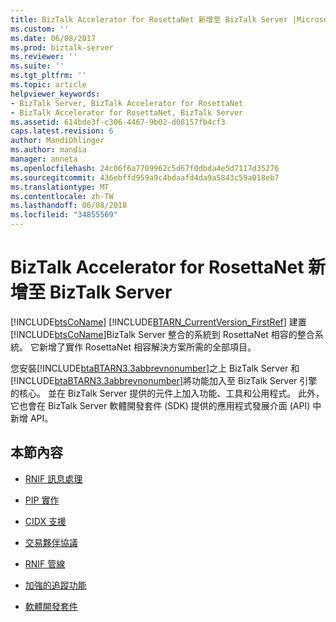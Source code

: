 ```yaml
---
title: BizTalk Accelerator for RosettaNet 新增至 BizTalk Server |Microsoft 文件
ms.custom: ''
ms.date: 06/08/2017
ms.prod: biztalk-server
ms.reviewer: ''
ms.suite: ''
ms.tgt_pltfrm: ''
ms.topic: article
helpviewer_keywords:
- BizTalk Server, BizTalk Accelerator for RosettaNet
- BizTalk Accelerator for RosettaNet, BizTalk Server
ms.assetid: 614bde3f-c306-4467-9b02-d08157fb4cf3
caps.latest.revision: 6
author: MandiOhlinger
ms.author: mandia
manager: anneta
ms.openlocfilehash: 24c06f6a7709962c5d67f0dbda4e5d7117d35276
ms.sourcegitcommit: 436ebffd959a9c4bdaafd4da9a5843c59a018eb7
ms.translationtype: MT
ms.contentlocale: zh-TW
ms.lasthandoff: 06/08/2018
ms.locfileid: "34855569"
---
```

# <a name="what-biztalk-accelerator-for-rosettanet-adds-to-biztalk-server"></a>BizTalk Accelerator for RosettaNet 新增至 BizTalk Server
[!INCLUDE[btsCoName](../../includes/btsconame-md.md)] [!INCLUDE[BTARN_CurrentVersion_FirstRef](../../includes/btarn-currentversion-firstref-md.md)] 建置[!INCLUDE[btsCoName](../../includes/btsconame-md.md)]BizTalk Server 整合的系統到 RosettaNet 相容的整合系統。 它新增了實作 RosettaNet 相容解決方案所需的全部項目。  
  
您安裝[!INCLUDE[btaBTARN3.3abbrevnonumber](../../includes/btabtarn3-3abbrevnonumber-md.md)]之上 BizTalk Server 和[!INCLUDE[btaBTARN3.3abbrevnonumber](../../includes/btabtarn3-3abbrevnonumber-md.md)]將功能加入至 BizTalk Server 引擎的核心。 並在 BizTalk Server 提供的元件上加入功能、工具和公用程式。 此外，它也會在 BizTalk Server 軟體開發套件 (SDK) 提供的應用程式發展介面 (API) 中新增 API。  
  
## <a name="in-this-section"></a>本節內容  
  
-   [RNIF 訊息處理](../../adapters-and-accelerators/accelerator-rosettanet/rnif-message-processing.md)  
  
-   [PIP 實作](../../adapters-and-accelerators/accelerator-rosettanet/pip-implementation.md)  
  
-   [CIDX 支援](../../adapters-and-accelerators/accelerator-rosettanet/cidx-support.md)  
  
-   [交易夥伴協議](../../adapters-and-accelerators/accelerator-rosettanet/trading-partner-agreements.md)  
  
-   [RNIF 管線](../../adapters-and-accelerators/accelerator-rosettanet/rnif-pipelines.md)  
  
-   [加強的追蹤功能](../../adapters-and-accelerators/accelerator-rosettanet/enhanced-tracking.md)  
  
-   [軟體開發套件](../../adapters-and-accelerators/accelerator-rosettanet/software-development-kit.md)
